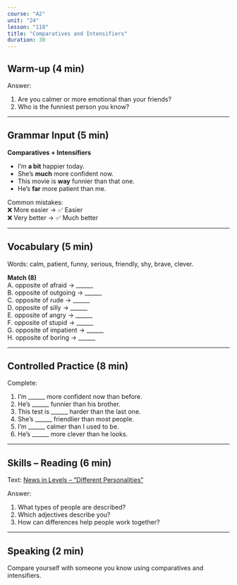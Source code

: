 ```yaml
---
course: "A2"
unit: "24"
lesson: "118"
title: "Comparatives and Intensifiers"
duration: 30
---
```


## Warm-up (4 min)
Answer:
1. Are you calmer or more emotional than your friends?  
2. Who is the funniest person you know?  

-------

## Grammar Input (5 min)
**Comparatives + Intensifiers**  
- I’m **a bit** happier today.  
- She’s **much** more confident now.  
- This movie is **way** funnier than that one.  
- He’s **far** more patient than me.  

Common mistakes:  
❌ More easier → ✅ Easier  
❌ Very better → ✅ Much better  

-------

## Vocabulary (5 min)
Words: calm, patient, funny, serious, friendly, shy, brave, clever.  

**Match (8)**  
A. opposite of afraid → ______  
B. opposite of outgoing → ______  
C. opposite of rude → ______  
D. opposite of silly → ______  
E. opposite of angry → ______  
F. opposite of stupid → ______  
G. opposite of impatient → ______  
H. opposite of boring → ______  

-------

## Controlled Practice (8 min)
Complete:  
1. I’m ______ more confident now than before.  
2. He’s ______ funnier than his brother.  
3. This test is ______ harder than the last one.  
4. She’s ______ friendlier than most people.  
5. I’m ______ calmer than I used to be.  
6. He’s ______ more clever than he looks.  

-------

## Skills – Reading (6 min)
Text: [News in Levels – “Different Personalities”](https://www.newsinlevels.com/)  

Answer:  
1. What types of people are described?  
2. Which adjectives describe you?  
3. How can differences help people work together?  

-------

## Speaking (2 min)
Compare yourself with someone you know using comparatives and intensifiers.
